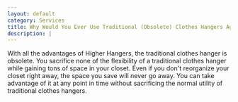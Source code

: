 ```yaml
---
layout: default
category: Services
title: Why Would You Ever Use Traditional (Obsolete) Clothes Hangers Again?
description: |
---
```

With all the advantages of Higher Hangers, the traditional clothes hanger is obsolete. You sacrifice none of the flexibility of a traditional clothes hanger while gaining tons of space in your closet. Even if you don't reorganize your closet right away, the space you save will never go away. You can take advantage of it at any point in time without sacrificing the normal utility of traditional clothes hangers.